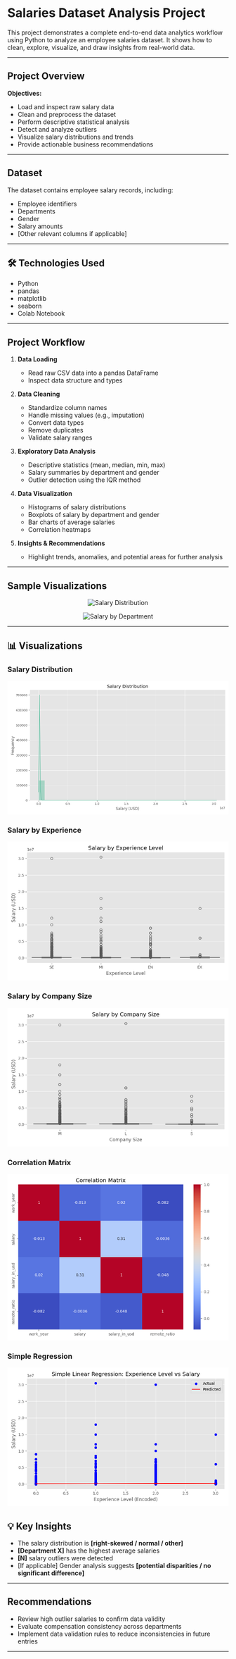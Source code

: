 #  Salaries Dataset Analysis Project

This project demonstrates a complete end-to-end data analytics workflow using Python to analyze an employee salaries dataset. It shows how to clean, explore, visualize, and draw insights from real-world data.

---

## Project Overview

**Objectives:**
- Load and inspect raw salary data
- Clean and preprocess the dataset
- Perform descriptive statistical analysis
- Detect and analyze outliers
- Visualize salary distributions and trends
- Provide actionable business recommendations

---

##  Dataset

The dataset contains employee salary records, including:
- Employee identifiers
- Departments
- Gender
- Salary amounts
- [Other relevant columns if applicable]

---

## 🛠 Technologies Used

- Python
- pandas
- matplotlib
- seaborn
- Colab Notebook

---

## Project Workflow

1. **Data Loading**
   - Read raw CSV data into a pandas DataFrame
   - Inspect data structure and types

2. **Data Cleaning**
   - Standardize column names
   - Handle missing values (e.g., imputation)
   - Convert data types
   - Remove duplicates
   - Validate salary ranges

3. **Exploratory Data Analysis**
   - Descriptive statistics (mean, median, min, max)
   - Salary summaries by department and gender
   - Outlier detection using the IQR method

4. **Data Visualization**
   - Histograms of salary distributions
   - Boxplots of salary by department and gender
   - Bar charts of average salaries
   - Correlation heatmaps

5. **Insights & Recommendations**
   - Highlight trends, anomalies, and potential areas for further analysis

---

## Sample Visualizations

<p align="center">
  <img src="images/salary_distribution.png" alt="Salary Distribution" width="600"/>
</p>

<p align="center">
  <img src="images/salary_by_department.png" alt="Salary by Department" width="600"/>
</p>

---
## 📊 Visualizations

### Salary Distribution
![Salary Distribution](salary_distribution.png)

### Salary by Experience
![Salary by Experience](salary_by_experience.png)

### Salary by Company Size
![Salary by Company Size](salary_by_company_size.png)

### Correlation Matrix
![Correlation Matrix](correlation_matrix.png)

### Simple Regression
![Regression](simple_regression.png)


## 💡 Key Insights

- The salary distribution is **[right-skewed / normal / other]**
- **[Department X]** has the highest average salaries
- **[N]** salary outliers were detected
- [If applicable] Gender analysis suggests **[potential disparities / no significant difference]**

---

## Recommendations

- Review high outlier salaries to confirm data validity
- Evaluate compensation consistency across departments
- Implement data validation rules to reduce inconsistencies in future entries

---

